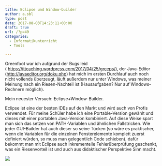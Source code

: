 ```yaml
---
title: Eclipse und Window-builder
author: a.sbl
type: post
date: 2017-08-03T14:23:11+00:00
draft: true
url: /?p=49
categories:
  - Informatikunterricht
  - Tools

---
```

Greenfoot war ich aufgrund der Bugs leid ( <https://itteaching.wordpress.com/2017/04/25/greeps/>), der Java-Editor (<http://javaeditor.org/doku.php>) hat mich im ersten Durchlauf auch noch nicht vollends überzeugt, läuft außerdem nur unter Windows, was meiner Meinung nach ein Riesen-Nachteil ist (Hausaufgaben? Nur auf Windows-Rechnern möglich).

Mein neuester Versuch: Eclipse+Window-Builder.

Eclipse ist eine der besten IDEs auf den Markt und wird auch von Profis verwendet. Für meine Schüler habe ich eine Portable-Version gewählt und dieses mit einer portablen Java-Version kombiniert. Auf diese Weise spart man sich das setzen von PATH-Variablen und ähnlichen Fallstricken. Wie jeder GUI-Builder hat auch dieser so seine Tücken (so wäre es praktischer, wenn die Variablen für die einzelnen Fensterelemente komplett zuerst definiert würden, so muss man gelegentlich Code schieben), dafür bekommt man mit Eclipse auch inkrementelle Fehlerüberprüfung geschenkt, was ein Riesenvorteil ist und auch aus didaktischer Perspektive Sinn macht.

![][1]

 [1]: https://it-teaching.de/blog/content/images/2017/07/eclipse.png